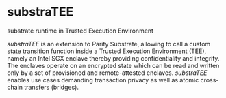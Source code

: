 # substraTEE
substrate runtime in Trusted Execution Environment

*substraTEE* is an extension to Parity Substrate, allowing to call a custom state transition function inside a Trusted Execution Environment (TEE), namely an Intel SGX enclave thereby providing confidentiality and integrity. The enclaves operate on an encrypted state which can be read and written only by a set of provisioned and remote-attested enclaves. 
*substraTEE* enables use cases demanding transaction privacy as well as atomic cross-chain transfers (bridges).
